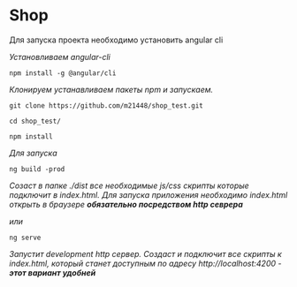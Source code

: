 # Shop

 Для запуска проекта необходимо установить angular cli
 
 _Установливаем angular-cli_
 
 `npm install -g @angular/cli`
 
 _Клонируем устанавливаем пакеты npm и запускаем._
 
 `git clone https://github.com/m21448/shop_test.git`
 
 `cd shop_test/`
 
 `npm install`
 
 _Для запуска_
 
 `ng build -prod`
 
 _Созаст в папке ./dist все необходимые js/css скрипты которые подключит в index.html.
  Для запуска приложения необходимо index.html открыть в браузере **обязательно посредством http севрера**_
    
  _или_
  
  `ng serve`
  
 _Запустит development http сервер. Создаст и подключит все скрипты к index.html, который станет доступным по адресу http://localhost:4200 - **этот вариант удобней**_ 
 